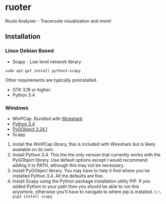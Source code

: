 # ruoter
Route Analyser - Traceroute visualization and more!

## Installation

### Linux Debian Based
- Scapy - Low level network library

`sudo apt-get install python3-scapy`

Other requirements are typically preinstalled.
- GTK 3.18 or higher.
- Python 3.4


### Windows
- WinPCap. Bundled with [Wireshark](https://www.wireshark.org "Go Deep.")
- [Python 3.4](https://www.python.org/downloads/release/python-341/)
- [PyGObject 3.24.1](https://sourceforge.net/projects/pygobjectwin32/files/)
- Scapy

1. Install the WinPCap library, this is included with Wireshark but is likely
available on its own.
2. Install Python 3.4. This the the only version that currently works with the
PyGObject library. Use default options except I would recommend adding it to 
PATH, although this may not be necessary.
3. Install PyGObject library. You may have to help it find where you've installed
Python 3.4. All the defaults are fine. 
4. Install Scapy using the Python package installation utility PIP. If you added 
Python to your path then you should be able to run this anywhere, otherwise 
you'll have to navigate to where pip is installed.
`C:\ pip3 install scapy`

